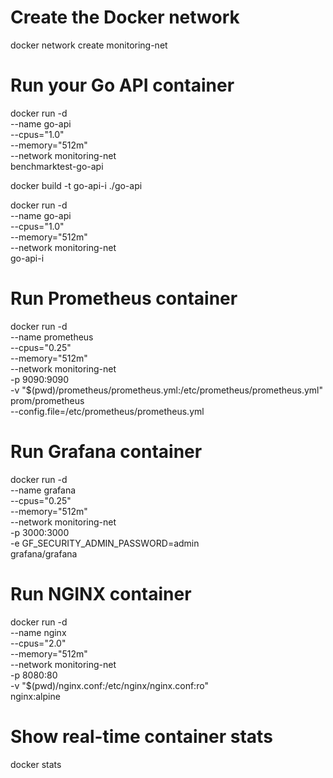<!-- 
docker network create monitoring-net

docker run -d \
  --name go-api \
  --cpus="1.0" \
  --memory="512m" \
  --network monitoring-net \
  -p 8080:8080 \
  benchmarktest-go-api

docker run -d \
  --name prometheus \
  --cpus="1.0" \
  --memory="512m" \
  --network monitoring-net \
  -p 9090:9090 \
  -v "$(pwd)/prometheus/prometheus.yml:/etc/prometheus/prometheus.yml" \
  prom/prometheus \
  --config.file=/etc/prometheus/prometheus.yml

docker run -d \
  --name grafana \
  --cpus="1.0" \
  --memory="512m" \
  --network monitoring-net \
  -p 3000:3000 \
  -e GF_SECURITY_ADMIN_PASSWORD=admin \
  grafana/grafana

docker stats -->


# Create the Docker network
docker network create monitoring-net

# Run your Go API container
docker run -d \
  --name go-api \
  --cpus="1.0" \
  --memory="512m" \
  --network monitoring-net \
  benchmarktest-go-api


docker build -t go-api-i ./go-api

docker run -d \
  --name go-api \
  --cpus="1.0" \
  --memory="512m" \
  --network monitoring-net \
  go-api-i   



# Run Prometheus container
docker run -d \
  --name prometheus \
  --cpus="0.25" \
  --memory="512m" \
  --network monitoring-net \
  -p 9090:9090 \
  -v "$(pwd)/prometheus/prometheus.yml:/etc/prometheus/prometheus.yml" \
  prom/prometheus \
  --config.file=/etc/prometheus/prometheus.yml

# Run Grafana container
docker run -d \
  --name grafana \
  --cpus="0.25" \
  --memory="512m" \
  --network monitoring-net \
  -p 3000:3000 \
  -e GF_SECURITY_ADMIN_PASSWORD=admin \
  grafana/grafana

# Run NGINX container
docker run -d \
  --name nginx \
  --cpus="2.0" \
  --memory="512m" \
  --network monitoring-net \
  -p 8080:80 \
  -v "$(pwd)/nginx.conf:/etc/nginx/nginx.conf:ro" \
  nginx:alpine

# Show real-time container stats
docker stats
